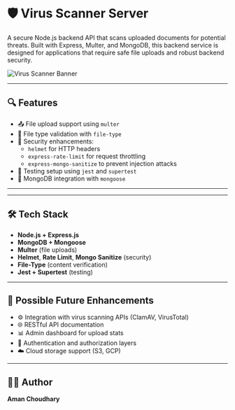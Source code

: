 # 🛡️ Virus Scanner Server

A secure Node.js backend API that scans uploaded documents for potential threats. Built with Express, Multer, and MongoDB, this backend service is designed for applications that require safe file uploads and robust backend security.

![Virus Scanner Banner](./A_digital_illustration_features_a_technology-theme.png)

---

## 🔍 Features

- 📤 File upload support using `multer`
- 🧠 File type validation with `file-type`
- 🔐 Security enhancements:
  - `helmet` for HTTP headers
  - `express-rate-limit` for request throttling
  - `express-mongo-sanitize` to prevent injection attacks
- 🧪 Testing setup using `jest` and `supertest`
- 🧱 MongoDB integration with `mongoose`

---


---

## 🛠 Tech Stack

- **Node.js + Express.js**
- **MongoDB + Mongoose**
- **Multer** (file uploads)
- **Helmet**, **Rate Limit**, **Mongo Sanitize** (security)
- **File-Type** (content verification)
- **Jest + Supertest** (testing)

---

## 🧩 Possible Future Enhancements

- ⚙️ Integration with virus scanning APIs (ClamAV, VirusTotal)
- 🌐 RESTful API documentation
- 📊 Admin dashboard for upload stats
- 🔐 Authentication and authorization layers
- ☁️ Cloud storage support (S3, GCP)

---

## 👨‍💻 Author

**Aman Choudhary**  


